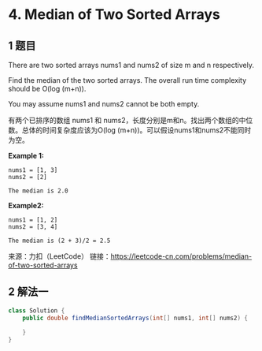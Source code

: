 # 4. Median of Two Sorted Arrays

## 1 题目

There are two sorted arrays nums1 and nums2 of size m and n respectively.

Find the median of the two sorted arrays. The overall run time complexity should be O(log (m+n)).

You may assume nums1 and nums2 cannot be both empty.

有两个已排序的数组 nums1 和 nums2，长度分别是m和n。找出两个数组的中位数。总体的时间复杂度应该为O(log (m+n))。可以假设nums1和nums2不能同时为空。

**Example 1:**

```
nums1 = [1, 3]
nums2 = [2]

The median is 2.0
```

**Example2:**

```
nums1 = [1, 2]
nums2 = [3, 4]

The median is (2 + 3)/2 = 2.5
```

来源：力扣（LeetCode）
链接：https://leetcode-cn.com/problems/median-of-two-sorted-arrays

## 2 解法一

```java
class Solution {
    public double findMedianSortedArrays(int[] nums1, int[] nums2) {
        
    }
}
```


